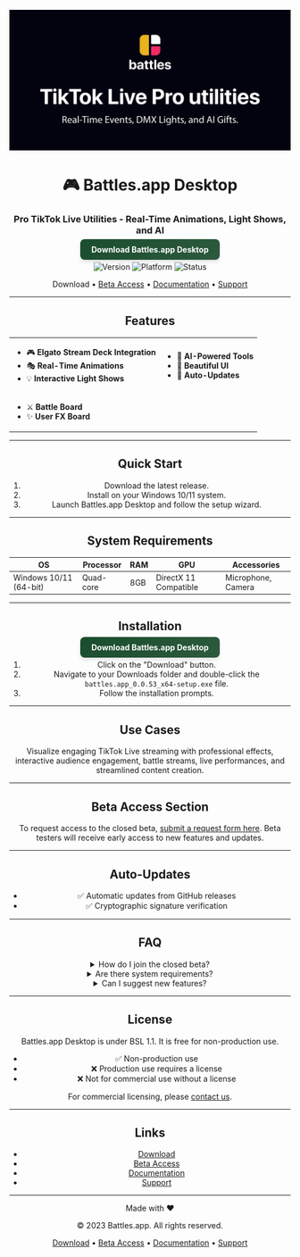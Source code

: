 <div align="center">

![Github banner](./.github/banner.jpg)
# 🎮 Battles.app Desktop
### Pro TikTok Live Utilities - Real-Time Animations, Light Shows, and AI
<a href="https://github.com/battles-app/desktop/releases/download/v0.0.53/battles.app_0.0.53_x64-setup.exe" style="background: linear-gradient(135deg, #1a4d2e, #2d5a3d); border-radius: 8px; box-shadow: 0 4px 6px rgba(0,0,0,.1); color: white; padding: 10px 20px; text-decoration: none; font-weight: bold;">Download Battles.app Desktop</a>

![Version](https://img.shields.io/badge/version-0.0.53-blue?style=for-the-badge)
![Platform](https://img.shields.io/badge/platform-Windows-blueviolet?style=for-the-badge&logo=windows)
![Status](https://img.shields.io/badge/status-Closed%20Beta-red?style=for-the-badge)

Download • [Beta Access](#beta-access-section) • [Documentation](#) • [Support](#)

---

## Features

<table>
<tr>
<td>

- 🎮 **Elgato Stream Deck Integration**
- 🎭 **Real-Time Animations**
- 💡 **Interactive Light Shows**

</td>
<td>

- 🤖 **AI-Powered Tools**
- 🎨 **Beautiful UI**
- 🔄 **Auto-Updates**

</td>
</tr>
<tr>
<td colspan="2">

- ⚔️ **Battle Board**
- ✨ **User FX Board**

</td>
</tr>
</table>

---

## Quick Start

1. Download the latest release.
2. Install on your Windows 10/11 system.
3. Launch Battles.app Desktop and follow the setup wizard.

---

## System Requirements

| OS          | Processor | RAM | GPU   | Accessories          |
|-------------|-----------|-----|-------|----------------------|
| Windows 10/11 (64-bit) | Quad-core | 8GB | DirectX 11 Compatible | Microphone, Camera |

---

## Installation

<a href="https://github.com/battles-app/desktop/releases/download/v0.0.53/battles.app_0.0.53_x64-setup.exe" style="background: linear-gradient(135deg, #1a4d2e, #2d5a3d); border-radius: 8px; box-shadow: 0 4px 6px rgba(0,0,0,.1); color: white; padding: 10px 20px; text-decoration: none; font-weight: bold;">Download Battles.app Desktop</a>

1. Click on the "Download" button.
2. Navigate to your Downloads folder and double-click the `battles.app_0.0.53_x64-setup.exe` file.
3. Follow the installation prompts.

---

## Use Cases

Visualize engaging TikTok Live streaming with professional effects, interactive audience engagement, battle streams, live performances, and streamlined content creation.

---

## Beta Access Section

To request access to the closed beta, [submit a request form here](#). Beta testers will receive early access to new features and updates.

---

## Auto-Updates

- ✅ Automatic updates from GitHub releases
- ✅ Cryptographic signature verification

---

## FAQ

<details>
<summary>How do I join the closed beta?</summary>
Submit a request through our Beta Access Section and await approval.
</details>

<details>
<summary>Are there system requirements?</summary>
Yes, please refer to our System Requirements section above.
</details>

<details>
<summary>Can I suggest new features?</summary>
Absolutely! We welcome all feedback and suggestions.
</details>

---

## License

Battles.app Desktop is under BSL 1.1. It is free for non-production use.

- ✅ Non-production use
- ❌ Production use requires a license
- ❌ Not for commercial use without a license

For commercial licensing, please [contact us](#).

---

## Links

- [Download](https://github.com/battles-app/desktop/releases)
- [Beta Access](#beta-access-section)
- [Documentation](#)
- [Support](#)

---

<div align="center">

Made with ❤️

© 2023 Battles.app. All rights reserved.

[Download](https://github.com/battles-app/desktop/releases) • [Beta Access](#beta-access-section) • [Documentation](#) • [Support](#)

</div>